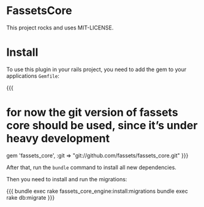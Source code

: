 # FassetsCore

This project rocks and uses MIT-LICENSE.

# Install

To use this plugin in your rails project, you need to add the gem to your applications `Gemfile`:

{{{
# for now the git version of fassets core should be used, since it’s under heavy development
gem 'fassets_core', :git => "git://github.com/fassets/fassets_core.git"
}}}

After that, run the `bundle` command to install all new dependencies.

Then you need to install and run the migrations:

{{{
bundle exec rake fassets_core_engine:install:migrations
bundle exec rake db:migrate
}}}

